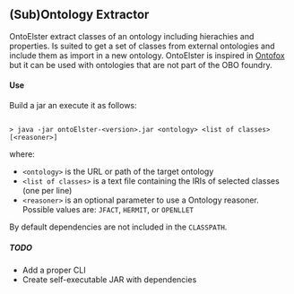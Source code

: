 ## (Sub)Ontology Extractor

OntoElster extract classes of an ontology including hierachies and properties.
Is suited to get a set of classes from external ontologies and include them
as import in a new ontology. OntoElster is inspired in [Ontofox](ontofox.hegroup.org)
but it can be used with ontologies that are not part of the OBO foundry.

#### Use

Build a jar an execute it as follows:

``` shell

> java -jar ontoElster-<version>.jar <ontology> <list of classes> [<reasoner>]

```

where:
- `<ontology>` is the URL or path of the target ontology
- `<list of classes>` is a text file containing the IRIs of selected classes (one per line)
- `<reasoner>` is an optional parameter to use a Ontology reasoner. Possible values are: `JFACT`, `HERMIT`, or `OPENLLET`

By default dependencies are not included in the `CLASSPATH`.

##### TODO

- Add a proper CLI
- Create self-executable JAR with dependencies
